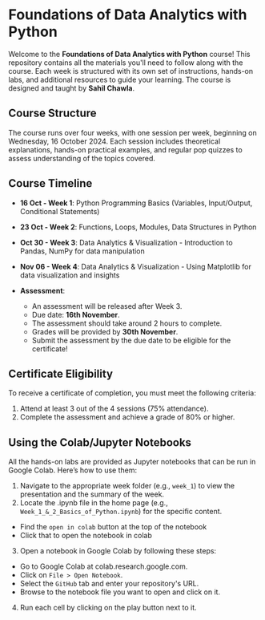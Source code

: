 # Foundations of Data Analytics with Python

Welcome to the **Foundations of Data Analytics with Python** course! This repository contains all the materials you'll need to follow along with the course. Each week is structured with its own set of instructions, hands-on labs, and additional resources to guide your learning. The course is designed and taught by **Sahil Chawla**.

## Course Structure
The course runs over four weeks, with one session per week, beginning on Wednesday, 16 October 2024. Each session includes theoretical explanations, hands-on practical examples, and regular pop quizzes to assess understanding of the topics covered.

## Course Timeline

- **16 Oct - Week 1**: Python Programming Basics (Variables, Input/Output, Conditional Statements)

- **23 Oct - Week 2**: Functions, Loops, Modules, Data Structures in Python
  
- **Oct 30 - Week 3**: Data Analytics & Visualization - Introduction to Pandas, NumPy for data manipulation

- **Nov 06 - Week 4**: Data Analytics & Visualization - Using Matplotlib for data visualization and insights

- **Assessment**:
  - An assessment will be released after Week 3.
  - Due date: **16th November**.
  - The assessment should take around 2 hours to complete.
  - Grades will be provided by **30th November**.
  - Submit the assessment by the due date to be eligible for the certificate!

## Certificate Eligibility
To receive a certificate of completion, you must meet the following criteria:
1. Attend at least 3 out of the 4 sessions (75% attendance).
2. Complete the assessment and achieve a grade of 80% or higher.

## Using the Colab/Jupyter Notebooks
All the hands-on labs are provided as Jupyter notebooks that can be run in Google Colab. Here’s how to use them:
1. Navigate to the appropriate week folder (e.g., `week_1`) to view the presentation and the summary of the week.
2. Locate the .ipynb file in the home page (e.g., `Week_1_&_2_Basics_of_Python.ipynb`) for the specific content.
  - Find the `open in colab` button at the top of the notebook
  - Click that to open the notebook in colab
3. Open a notebook in Google Colab by following these steps:
  - Go to Google Colab at colab.research.google.com.
  - Click on `File > Open Notebook`.
  - Select the `GitHub` tab and enter your repository's URL.
  - Browse to the notebook file you want to open and click on it.
4. Run each cell by clicking on the play button next to it.
